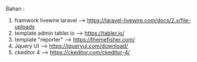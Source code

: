 Bahan : 

1. framwork livewire laravel --> https://laravel-livewire.com/docs/2.x/file-uploads
2. template admin tabler.io --> https://tabler.io/
3. template "reporter" --> https://themefisher.com/ 
4. Jquery UI --> https://jqueryui.com/download/
5. ckeditor 4 --> https://ckeditor.com/ckeditor-4/